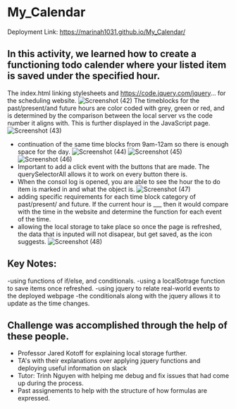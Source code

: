 # My_Calendar
Deployment Link:  https://marinah1031.github.io/My_Calendar/
## In this activity, we learned how to create a functioning todo calender where your listed item is saved under the specified hour.
The index.html linking stylesheets and https://code.jquery.com/jquery... for the scheduling website.
![Screenshot (42)](https://user-images.githubusercontent.com/125934804/236351765-e726ea84-2484-46a0-9fb4-5c011f525f2a.png)
The timeblocks for the past/present/and future hours are color coded with grey, green or red, and is determined by the comparison between the local server vs the code number it aligns with. This is further displayed in the JavaScript page.
![Screenshot (43)](https://user-images.githubusercontent.com/125934804/236351772-701826eb-4e20-4b8d-917a-b278354ab414.png)
- continuation of the same time blocks from 9am-12am so there is enough space for the day. 
![Screenshot (44)](https://user-images.githubusercontent.com/125934804/236351783-c0151689-eab9-4bbc-9276-f47e28b2bd32.png)
![Screenshot (45)](https://user-images.githubusercontent.com/125934804/236351789-84588c94-24d6-4899-925f-5eb9888bc5b8.png)
![Screenshot (46)](https://user-images.githubusercontent.com/125934804/236351798-d50fa628-580a-4b02-8d60-34af03ec7bb9.png)
- Important to add a click event with the buttons that are made. The querySelectorAll allows it to work on every button there is. 
- When the consol log is opened, you are able to see the hour the to do item is marked in and what the object is. 
![Screenshot (47)](https://user-images.githubusercontent.com/125934804/236351804-ebbb1036-2e27-442d-913d-71bab1b58cbd.png)
- adding specific requirements for each time block category of past/present/ and future. If the current hour is ___ then it would compare with the time in the website and determine the function for each event of the time. 
- allowing the local storage to take place so once the page is refreshed, the data that is inputed will not disapear, but get saved, as the icon suggests. 
![Screenshot (48)](https://user-images.githubusercontent.com/125934804/236351811-e642579f-a9e4-4e3f-bfc9-980b779d3e16.png)

## Key Notes:
-using functions of if/else, and conditionals. 
-using a localSotrage function to save items once refreshed.
-using jquery to relate real-world events to the deployed webpage
-the conditionals along with the jquery allows it to update as the time changes.

## Challenge was accomplished through the help of these people.
- Professor Jared Kotoff for explaining local storage further.
- TA's with their explanations over applying jquery functions and deploying useful information on slack
- Tutor: Trinh Nguyen with helping me debug and fix issues that had come up during the process.
- Past assignements to help with the structure of how formulas are expressed. 
